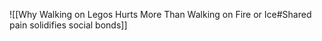 ![[Why Walking on Legos Hurts More Than Walking on Fire or Ice#Shared pain solidifies social bonds]]